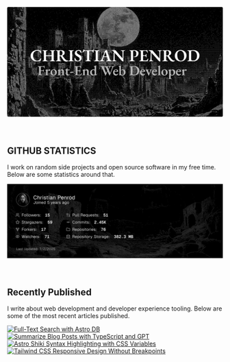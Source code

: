 
<picture>
  <source media="(prefers-color-scheme: dark)" srcset="assets/banner.dark.png?v=4b628b37-b1ec-43e9-a282-21753fa1eb9d" width="843px" />
  <source media="(prefers-color-scheme: light)" srcset="assets/banner.light.png?v=4b628b37-b1ec-43e9-a282-21753fa1eb9d" width="843px" />
  <img src="assets/banner.dark.png?v=4b628b37-b1ec-43e9-a282-21753fa1eb9d" alt="Banner" width="843px" />
</picture>
<br />
<br />
<br />
<h2>GITHUB STATISTICS</h2>
<p>I work on random side projects and open source software in my free time. Below are some statistics around that.</p>
<picture>
  <source media="(prefers-color-scheme: dark)" srcset="assets/statistics.dark.png?v=4b628b37-b1ec-43e9-a282-21753fa1eb9d" width="843px" />
  <source media="(prefers-color-scheme: light)" srcset="assets/statistics.light.png?v=4b628b37-b1ec-43e9-a282-21753fa1eb9d" width="843px" />
  <img src="assets/statistics.dark.png?v=4b628b37-b1ec-43e9-a282-21753fa1eb9d" alt="Github Statistics" width="843px" />
</picture>
<br />
<br />
<br />
<h2>Recently Published</h2>
<p>I write about web development and developer experience tooling. Below are some of the most recent articles published.</p>
<a href="https://christianpenrod.com/blog/full-text-search-with-astro-db"><img src="https://christianpenrod.com/blog/full-text-search-with-astro-db.png?v=4b628b37-b1ec-43e9-a282-21753fa1eb9d" alt="Full-Text Search with Astro DB" width="421px" /></a>
<a href="https://christianpenrod.com/blog/summarize-blog-posts-with-typescript-and-gpt"><img src="https://christianpenrod.com/blog/summarize-blog-posts-with-typescript-and-gpt.png?v=4b628b37-b1ec-43e9-a282-21753fa1eb9d" alt="Summarize Blog Posts with TypeScript and GPT" width="421px" /></a>
<a href="https://christianpenrod.com/blog/astro-shiki-syntax-highlighting-with-css-variables"><img src="https://christianpenrod.com/blog/astro-shiki-syntax-highlighting-with-css-variables.png?v=4b628b37-b1ec-43e9-a282-21753fa1eb9d" alt="Astro Shiki Syntax Highlighting with CSS Variables" width="421px" /></a>
<a href="https://christianpenrod.com/blog/tailwindcss-responsive-design-without-breakpoints"><img src="https://christianpenrod.com/blog/tailwindcss-responsive-design-without-breakpoints.png?v=4b628b37-b1ec-43e9-a282-21753fa1eb9d" alt="Tailwind CSS Responsive Design Without Breakpoints" width="421px" /></a>
